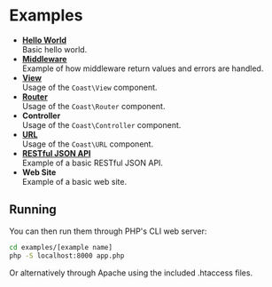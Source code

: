 # Examples

* [**Hello World**](hello-world)  
    Basic hello world.
* [**Middleware**](middleware)  
    Example of how middleware return values and errors are handled.
* [**View**](view)  
    Usage of the `Coast\View` component.
* [**Router**](router)  
    Usage of the `Coast\Router` component.
* **Controller**  
    Usage of the `Coast\Controller` component.
* [**URL**](url)  
    Usage of the `Coast\URL` component.
* [**RESTful JSON API**](rest)  
    Example of a basic RESTful JSON API.
* **Web Site**  
    Example of a basic web site.

## Running

You can then run them through PHP's CLI web server:

```bash
cd examples/[example name]
php -S localhost:8000 app.php
```

Or alternatively through Apache using the included .htaccess files.